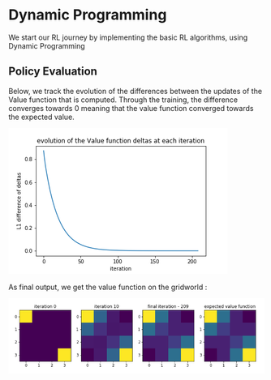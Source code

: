 # Dynamic Programming

We start our RL journey by implementing the basic RL algorithms, using Dynamic Programming

## Policy Evaluation
Below, we track the evolution of the differences between the updates of the Value function that is computed. Through the training, the difference converges towards 0 meaning that the value function converged towards the expected value.



![alt text](https://github.com/simon555/RL/blob/master/DynamicProgramming/PolicyEvaluation.png)

As final output, we get the value function on the gridworld : 

![alt text](https://github.com/simon555/RL/blob/master/DynamicProgramming/EvolutionPolicyEvaluation.png)
